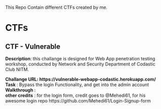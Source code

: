 This Repo Contain different CTFs created by me.
<h1><centre>CTFs</centre></h1>

<h2> CTF - Vulnerable </h2>
<p><b>Description</b>: this challange is designed for Web App penetration testing workshop, conducted by Network and Security Department of Codastic Club NITM. </p>
<b>Challange URL: https://vulnerable-webapp-codastic.herokuapp.com/</b><br>
<b> Task </b>: Bypass the login Functionality, and get into the admin account<br>
<b> Walkthrough </b> :  <br> 
<b>other credits</b> : for the login form, credit goes to @Mehedi61, for his awesome login repo https://github.com/Mehedi61/Login-Signup-form <br>
